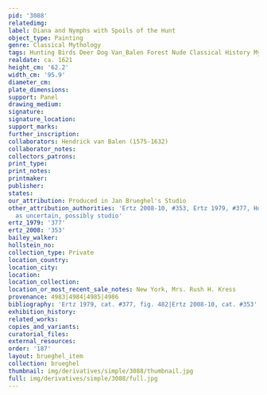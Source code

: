 ```yaml
---
pid: '3088'
relatedimg: 
label: Diana and Nymphs with Spoils of the Hunt
object_type: Painting
genre: Classical Mythology
tags: Hunting Birds Deer Dog Van_Balen Forest Nude Classical History Mythological
realdate: ca. 1621
height_cm: '62.2'
width_cm: '95.9'
diameter_cm: 
plate_dimensions: 
support: Panel
drawing_medium: 
signature: 
signature_location: 
support_marks: 
further_inscription: 
collaborators: Hendrick van Balen (1575-1632)
collaborator_notes: 
collectors_patrons: 
print_type: 
print_notes: 
printmaker: 
publisher: 
states: 
our_attribution: Produced in Jan Brueghel's Studio
other_attribution_authorities: 'Ertz 2008-10, #353, Ertz 1979, #377, Honig database
  as uncertain, possibly studio'
ertz_1979: '377'
ertz_2008: '353'
bailey_walker: 
hollstein_no: 
collection_type: Private
location_country: 
location_city: 
location: 
location_collection: 
location_or_most_recent_sale_notes: New York, Mrs. Rush H. Kress
provenance: 4983|4984|4985|4986
bibliography: 'Ertz 1979, cat. #377, fig. 482|Ertz 2008-10, cat. #353'
exhibition_history: 
related_works: 
copies_and_variants: 
curatorial_files: 
external_resources: 
order: '187'
layout: brueghel_item
collection: brueghel
thumbnail: img/derivatives/simple/3088/thumbnail.jpg
full: img/derivatives/simple/3088/full.jpg
---
```

